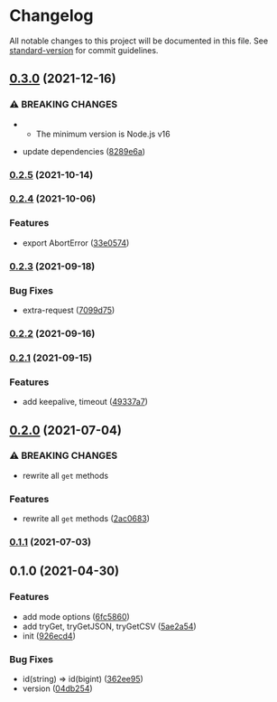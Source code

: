# Changelog

All notable changes to this project will be documented in this file. See [standard-version](https://github.com/conventional-changelog/standard-version) for commit guidelines.

## [0.3.0](https://github.com/BlackGlory/nstore-js/compare/v0.2.5...v0.3.0) (2021-12-16)


### ⚠ BREAKING CHANGES

* - The minimum version is Node.js v16

* update dependencies ([8289e6a](https://github.com/BlackGlory/nstore-js/commit/8289e6a581e326b9a05a359169e1eaa2bcfbfae2))

### [0.2.5](https://github.com/BlackGlory/nstore-js/compare/v0.2.4...v0.2.5) (2021-10-14)

### [0.2.4](https://github.com/BlackGlory/nstore-js/compare/v0.2.3...v0.2.4) (2021-10-06)


### Features

* export AbortError ([33e0574](https://github.com/BlackGlory/nstore-js/commit/33e0574327057e43dcceb492f6449b0ccf4eefbf))

### [0.2.3](https://github.com/BlackGlory/nstore-js/compare/v0.2.2...v0.2.3) (2021-09-18)


### Bug Fixes

* extra-request ([7099d75](https://github.com/BlackGlory/nstore-js/commit/7099d755f2002c704efc3dcc37c1eb07ab320ac8))

### [0.2.2](https://github.com/BlackGlory/nstore-js/compare/v0.2.1...v0.2.2) (2021-09-16)

### [0.2.1](https://github.com/BlackGlory/nstore-js/compare/v0.2.0...v0.2.1) (2021-09-15)


### Features

* add keepalive, timeout ([49337a7](https://github.com/BlackGlory/nstore-js/commit/49337a77e52b9869a9ec7628d026f431d3685c9a))

## [0.2.0](https://github.com/BlackGlory/nstore-js/compare/v0.1.1...v0.2.0) (2021-07-04)


### ⚠ BREAKING CHANGES

* rewrite all `get` methods

### Features

* rewrite all `get` methods ([2ac0683](https://github.com/BlackGlory/nstore-js/commit/2ac0683eafa34529a5ffae49f6cb957f0b0c7355))

### [0.1.1](https://github.com/BlackGlory/nstore-js/compare/v0.1.0...v0.1.1) (2021-07-03)

## 0.1.0 (2021-04-30)


### Features

* add mode options ([6fc5860](https://github.com/BlackGlory/nstore-js/commit/6fc58602131910cac42bc0a69a37a76dc056a75f))
* add tryGet, tryGetJSON, tryGetCSV ([5ae2a54](https://github.com/BlackGlory/nstore-js/commit/5ae2a544c9d91bc710adb0fd79dd2bfd8ac0c344))
* init ([926ecd4](https://github.com/BlackGlory/nstore-js/commit/926ecd4666c86ec1b762431474a82eab30f1b4d1))


### Bug Fixes

* id(string) => id(bigint) ([362ee95](https://github.com/BlackGlory/nstore-js/commit/362ee95a09882f9254cc77f44d666d611829e4b3))
* version ([04db254](https://github.com/BlackGlory/nstore-js/commit/04db254e726e5c59c73fecb2a2c4837dea7644b7))
